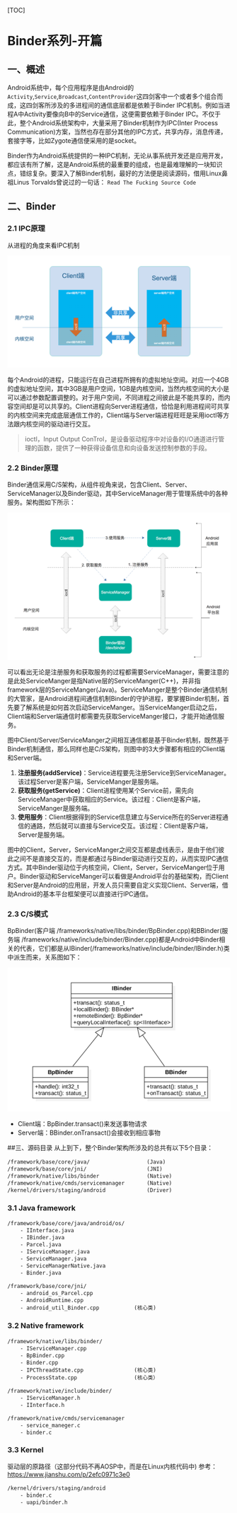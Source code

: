 [TOC]

# Binder系列-开篇

## 一、概述
Android系统中，每个应用程序是由Android的`Activity`,`Service`,`Broadcast`,`ContentProvider`这四剑客中一个或者多个组合而成，这四剑客所涉及的多进程间的通信底层都是依赖于Binder IPC机制。例如当进程A中Activity要像向B中的Service通信，这便需要依赖于Binder IPC。不仅于此，整个Android系统架构中，大量采用了Binder机制作为IPC(Inter Process Communication)方案，当然也存在部分其他的IPC方式，共享内存，消息传递，套接字等，比如Zygote通信便采用的是socket。

Binder作为Android系统提供的一种IPC机制，无论从事系统开发还是应用开发，都应该有所了解，这是Android系统的最重要的组成，也是最难理解的一块知识点，错综复杂。要深入了解Binder机制，最好的方法便是阅读源码，借用Linux鼻祖Linus Torvalds曾说过的一句话： `Read The Fucking Source Code`

## 二、Binder
### 2.1 IPC原理
从进程的角度来看IPC机制 

![IPC机制原理](./resource/IPC.png)

每个Android的进程，只能运行在自己进程所拥有的虚拟地址空间。对应一个4GB的虚拟地址空间，其中3GB是用户空间，1GB是内核空间，当然内核空间的大小是可以通过参数配置调整的。对于用户空间，不同进程之间彼此是不能共享的，而内容空间却是可以共享的。Client进程向Server进程通信，恰恰是利用进程间可共享的内核空间来完成底层通信工作的，Client端与Server端进程旺旺是采用ioctl等方法跟内核空间的驱动进行交互。
> ioctl，Input Output ConTrol，是设备驱动程序中对设备的I/O通道进行管理的函数，提供了一种获得设备信息和向设备发送控制参数的手段。

### 2.2 Binder原理
Binder通信采用C/S架构，从组件视角来说，包含Client、Server、ServiceManager以及Binder驱动，其中ServiceManager用于管理系统中的各种服务。架构图如下所示：

![](./resource/binder.png)

可以看出无论是注册服务和获取服务的过程都需要ServiceManager，需要注意的是此处ServiceManger是指Native层的ServiceManger(C++)，并非指framework层的ServiceManger(Java)。ServiceManger是整个Binder通信机制的大管家，是Android进程间通信机制Binder的守护进程，要掌握Binder机制，首先要了解系统是如何首次启动ServiceManger。当ServiceManger启动之后，Client端和Server端通信时都需要先获取ServiceManger接口，才能开始通信服务。

图中Client/Server/ServiceManger之间相互通信都是基于Binder机制，既然基于Binder机制通信，那么同样也是C/S架构，则图中的3大步骤都有相应的Client端和Server端。

1. **注册服务(addService)**：Service进程要先注册Service到ServiceManager。该过程Server是客户端，ServiceManger是服务端。
2. **获取服务(getService)**：Client进程使用某个Service前，需先向ServiceManager中获取相应的Service。该过程：Client是客户端，ServiceManger是服务端。
3. **使用服务**：Client根据得到的Service信息建立与Service所在的Server进程通信的通路，然后就可以直接与Service交互。该过程：Client是客户端，Server是服务端。

图中的Client，Server，ServiceManger之间交互都是虚线表示，是由于他们彼此之间不是直接交互的，而是都通过与Binder驱动进行交互的，从而实现IPC通信方式。其中Binder驱动位于内核空间，Client，Server，ServiceManger位于用户。Binder驱动和ServiceManger可以看做是Android平台的基础架构，而Client和Server是Android的应用层，开发人员只需要自定义实现Client、Server端，借助Android的基本平台框架便可以直接进行IPC通信。

### 2.3 C/S模式
BpBinder(客户端 /frameworks/native/libs/binder/BpBinder.cpp)和BBinder(服务端 /frameworks/native/include/binder/Binder.cpp)都是Android中Binder相关的代表，它们都是从IBinder(/frameworks/native/include/binder/IBinder.h)类中派生而来，关系图如下：

![C/S模式](./resource/cs.png)

* Client端：BpBinder.transact()来发送事物请求
* Server端：BBinder.onTransact()会接收到相应事物

##三、源码目录
从上到下，整个Binder架构所涉及的总共有以下5个目录：

```
/framework/base/core/java/                  (Java)
/framework/base/core/jni/                   (JNI)
/framework/native/libs/binder               (Native)
/framework/native/cmds/servicemanager       (Native)
/kernel/drivers/staging/android             (Driver)
```

### 3.1 Java framework

```
/framework/base/core/java/android/os/
    - IInterface.java
    - IBinder.java
    - Parcel.java
    - IServiceManager.java
    - ServiceManager.java
    - ServiceManagerNative.java
    - Binder.java
```
```
/framework/base/core/jni/
    - android_os_Parcel.cpp
    - AndroidRuntime.cpp
    - android_util_Binder.cpp           (核心类)
```

### 3.2 Native framework

```
/framework/native/libs/binder/
    - IServiceManager.cpp
    - BpBinder.cpp
    - Binder.cpp
    - IPCThreadState.cpp                (核心类)
    - ProcessState.cpp                  (核心类）
```
```
/framework/native/include/binder/
    - IServiceManager.h
    - IInterface.h
```
```
/framework/native/cmds/servicemanager
    - service_maneger.c
    - binder.c 
```

### 3.3 Kernel
驱动层的原路径（这部分代码不再AOSP中，而是在Linux内核代码中) 参考：https://www.jianshu.com/p/2efc0971c3e0

```
/kernel/drivers/staging/android
    - binder.c
    - uapi/binder.h
```

